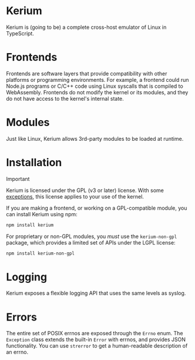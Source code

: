 # Kerium

Kerium is (going to be) a complete cross-host emulator of Linux in TypeScript.

# Frontends

Frontends are software layers that provide compatibility with other platforms or programming environments.
For example, a frontend could run Node.js programs or C/C++ code using Linux syscalls that is compiled to WebAssembly.
Frontends do not modify the kernel or its modules, and they do not have access to the kernel's internal state.

# Modules

Just like Linux, Kerium allows 3rd-party modules to be loaded at runtime.

# Installation

> [!IMPORTANT]
> Kerium is licensed under the GPL (v3 or later) license.
> With some [exceptions](./EXCEPTIONS.md), this license applies to your use of the kernel.

If you are making a frontend, or working on a GPL-compatible module, you can install Kerium using npm:

```sh
npm install kerium
```

For proprietary or non-GPL modules, you _must_ use the `kerium-non-gpl` package, which provides a limited set of APIs under the LGPL license:

```sh
npm install kerium-non-gpl
```

# Logging

Kerium exposes a flexible logging API that uses the same levels as syslog.

# Errors

The entire set of POSIX errnos are exposed through the `Errno` enum.
The `Exception` class extends the built-in `Error` with errnos, and provides JSON functionality.
You can use `strerror` to get a human-readable description of an errno.
